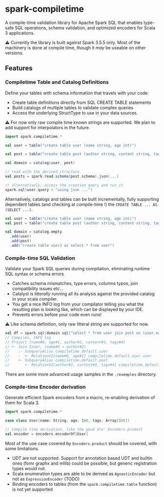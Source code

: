 # spark-compiletime

A compile-time validation library for Apache Spark SQL that enables type-safe SQL operations, schema validation, and optimized encoders for Scala 3 applications.

:warning: Currently the library is built against Spark 3.5.5 only. Most of the machinery is done at compile time, though it _may_ be useable on other versions.

## Features

### Compiletime Table and Catalog Definitions

Define your tables with schema information that travels with your code:
- Create table definitions directly from SQL CREATE TABLE statements
- Build catalogs of multiple tables to validate complex queries
- Access the underlying StructType to use in your data sources.

:warning: For now only raw compile time known strings are supported. We plan to add support for interpolators in the future.

```scala
import spark.compiletime.*

val user = table("create table user (name string, age int)")

val post = table("create table post (author string, content string, tags array<string>)")

val domain = catalog(user, post)

// read with the derived structure
val posts = spark.read.schema(post.schema).json(...)

// alternatively, access the creation query and run it
spark.sql(user.query + "using json ...")
```

Alternatively, catalogs and tables can be built incrementally, fully supporting dependent tables (and checking at compile-time !) the `CREATE TABLE ... AS (SELECT ...)`.

```scala
val user = table("create table user (name string, age int)")
val post = table("create table post (author string, content string, tags array<string>)")

val domain = catalog.empty
  .add(user)
  .add(post)
  .add("create table user2 as select * from user")
```

### Compile-time SQL Validation

Validate your Spark SQL queries during compilation, eliminating runtime SQL syntax or schema errors
- Catches schema mismatches, type errors, columns typos, join compatibility issues etc...
- Catalyst is _litterally_ running all its analysis against the provided catalog in your scala compiler.
- You get a nice INFO log from your compilator telling you what the resulting plan is looking like, which can be displayed by your IDE.
- Prevents errors before your code even runs!

:warning: Like schema definition, only raw litteral string are supported for now.

```scala
val df = spark.sql(domain.sql("select * from user join post on (user.name = post.author)"))
// Compiles, INFO log
// Project [name#0, age#1, author#2, content#3, tags#4]
// +- Join Inner, (name#0 = author#2)
//    :- SubqueryAlias compiletime.default.user
//    :  +- RelationV2[name#0, age#1] compiletime.default.user user
//    +- SubqueryAlias compiletime.default.post
//       +- RelationV2[author#2, content#3, tags#4] compiletime.default.post post
```

There are some more advanced usage samples in the `./exemples` directory.

### Compile-time Encoder derivation

Generate efficient Spark encoders from a macro, re-enabling derivation of them for Scala 3.
```scala
import spark.compiletime.*

case class User(name: String, age: Int, tags: Array[Int])

// Compile time derivation, like the good ole' Encoders.product
val encoder = encoders.encoderOf[User]
```
Most of the use case covered by `Encoders.product` should be covered, with some limitations.
- UDT are not supported. Support for annotation based UDT and builtin ones (fomr graphx and mllib) could be possible, but generic registration types would not.
- Scala enumeration types are able to be derived as `AgnosticEncoder` but not as `ExpressionEncoder` (TODO)
- Binding encoders to tables (from the `spark.compiletime.table` function) is not yet supported
